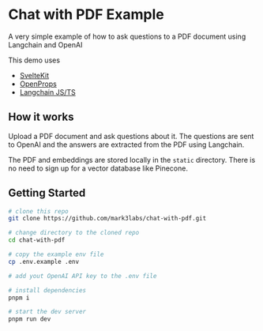 # Chat with PDF Example

A very simple example of how to ask questions to a PDF document using Langchain and OpenAI

This demo uses

- [SvelteKit](https://kit.svelte.dev)
- [OpenProps](https://open-props.style)
- [Langchain JS/TS](https://js.langchain.com)

## How it works

Upload a PDF document and ask questions about it. The questions are sent to OpenAI and the answers are extracted from the PDF using Langchain.

The PDF and embeddings are stored locally in the `static` directory. There is no need to sign up for a vector database like Pinecone.

## Getting Started

```bash
# clone this repo
git clone https://github.com/mark3labs/chat-with-pdf.git

# change directory to the cloned repo
cd chat-with-pdf

# copy the example env file
cp .env.example .env

# add yout OpenAI API key to the .env file

# install dependencies
pnpm i

# start the dev server
pnpm run dev
```
